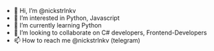 - 👋 Hi, I’m @nickstrlnkv
- 👀 I’m interested in Python, Javascript
- 🌱 I’m currently learning Python
- 💞️ I’m looking to collaborate on C# developers, Frontend-Developers
- 📫 How to reach me @nickstrlnkv (telegram)

<!---
nickstrlnkv/nickstrlnkv is a ✨ special ✨ repository because its `README.md` (this file) appears on your GitHub profile.
You can click the Preview link to take a look at your changes.
--->
